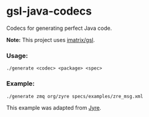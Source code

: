 gsl-java-codecs
===============

Codecs for generating perfect Java code.

**Note:** This project uses [imatrix/gsl](https://github.com/imatix/gsl).

### Usage:

`./generate <codec> <package> <spec>`

### Example:

`./generate zmq org/zyre specs/examples/zre_msg.xml`

This example was adapted from [Jyre](https://github.com/zeromq/jyre).